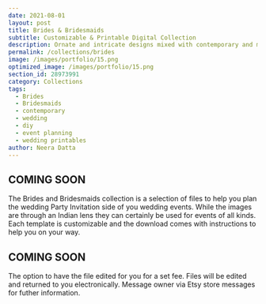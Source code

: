 ```yaml
---
date: 2021-08-01 
layout: post
title: Brides & Bridesmaids
subtitle: Customizable & Printable Digital Collection
description: Ornate and intricate designs mixed with contemporary and modern stationary options. 
permalink: /collections/brides
image: /images/portfolio/15.png
optimized_image: /images/portfolio/15.png
section_id: 28973991
category: Collections
tags:
  - Brides
  - Bridesmaids
  - contemporary
  - wedding
  - diy
  - event planning
  - wedding printables
author: Neera Datta
---
```


## COMING SOON

The Brides and Bridesmaids collection is a selection of files to help you plan the wedding Party Invitation side of you wedding events. While the images are through an Indian lens they can certainly be used for events of all kinds. Each template is customizable and the download comes with instructions to help you on your way. 

## COMING SOON

The option to have the file edited for you for a set fee. Files will be edited and returned to you electronically. Message owner via Etsy store messages for futher information. 














